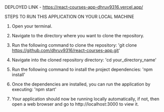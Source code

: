 DEPLOYED LINK - https://react-courses-app-dhruv9316.vercel.app/

STEPS TO RUN THIS APPLICATION ON YOUR LOCAL MACHINE

1. Open your terminal.

2. Navigate to the directory where you want to clone the repository.

3. Run the following command to clone the repository: 'git clone https://github.com/dhruv9316/react-courses-app.git'

4. Navigate into the cloned repository directory: 'cd your_directory_name'

5. Run the following command to install the project dependencies: 'npm install'

6. Once the dependencies are installed, you can run the application by executing: 'npm start'

7. Your application should now be running locally automatically, if not, then open a web browser and go to http://localhost:3000 to view it.